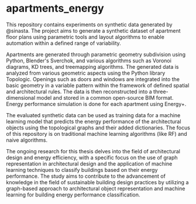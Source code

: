 # apartments_energy
This repository contains experiments on synthetic data generated by @sinasta. The project aims to generate a synthetic dataset of apartment floor plans using parametric tools and layout algorithms to enable automation within a defined range of variability.

Apartments are generated through parametric geometry subdivision using Python, Blender's Sverchok, and various algorithms such as Voronoi diagrams, KD trees, and treemapping algorithms. The generated data is analyzed from various geometric aspects using the Python library Topologic. Openings such as doors and windows are integrated into the basic geometry in a variable pattern within the framework of defined spatial and architectural rules. The data is then reconstructed into a three-dimensional model and stored in a common open-source BIM format. Energy performance simulation is done for each apartment using Energy+.

The evaluated synthetic data can be used as training data for a machine learning model that predicts the energy performance of the architectural objects using the topological graphs and their added dictionaries. The focus of this repository is on traditional machine learning algorithms (like RF) and naive algorithms.

The ongoing research for this thesis delves into the field of architectural design and energy efficiency, with a specific focus on the use of graph representation in architectural design and the application of machine learning techniques to classify buildings based on their energy performance. The study aims to contribute to the advancement of knowledge in the field of sustainable building design practices by utilizing a graph-based approach to architectural object representation and machine learning for building energy performance classification.